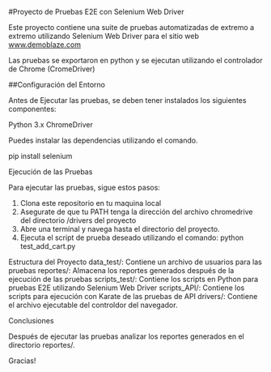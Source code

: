 #Proyecto de Pruebas E2E con Selenium Web Driver

Este proyecto contiene una suite de pruebas automatizadas de extremo a extremo utilizando Selenium Web Driver para el sitio web www.demoblaze.com

Las pruebas se exportaron en python y se ejecutan utilizando el controlador de Chrome (CromeDriver)

##Configuración del Entorno

Antes de Ejecutar las pruebas, se deben tener instalados los siguientes componentes:

Python 3.x
ChromeDriver

Puedes instalar las dependencias utilizando el comando.

pip install selenium

Ejecución de las Pruebas

Para ejecutar las pruebas, sigue estos pasos:

1. Clona este repositorio en tu maquina local
2. Asegurate de que tu PATH tenga la dirección del archivo chromedrive del directorio /drivers del proyecto
3. Abre una terminal y navega hasta el directorio del proyecto.
4. Ejecuta el script de prueba deseado utilizando el comando:
python test_add_cart.py


Estructura del Proyecto
data_test/: Contiene un archivo de usuarios para las pruebas
reportes/: Almacena los reportes generados después de la ejecución de las pruebas
scripts_test/: Contiene los scripts en Python para pruebas E2E utilizando Selenium Web Driver
scripts_API/: Contiene los scripts para ejecución con Karate de las pruebas de API
drivers/: Contiene el archivo ejecutable del controldor del navegador.

Conclusiones

Después de ejecutar las pruebas analizar los reportes generados en el directorio reportes/.


Gracias!
